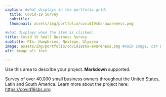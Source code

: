 ```yaml
---
caption: #what displays in the portfolio grid:
  title: Covid-19 Survey
  subtitle: 
  thumbnail: assets/img/portfolio/covid19sbs-awareness.png
  
#what displays when the item is clicked:
title: Covid 19 Small Business Survey
subtitle: PIs: Humphries, Neilson, Ulyssea
image: assets/img/portfolio/covid19sbs-awareness.png #main image, can be a link or a file in assets/img/portfolio
alt: image alt text

---
```

Use this area to describe your project. **Markdown** supported.

Survey of over 40,000 small business owners throughout the United States, Latin and South America. Learn more about the project here: https://covid19sbs.org
